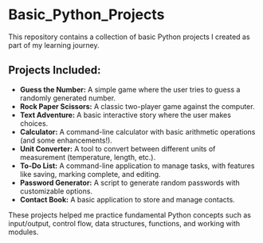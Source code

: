 # Basic_Python_Projects

This repository contains a collection of basic Python projects I created as part of my learning journey.

## Projects Included:

* **Guess the Number:** A simple game where the user tries to guess a randomly generated number.
* **Rock Paper Scissors:** A classic two-player game against the computer.
* **Text Adventure:** A basic interactive story where the user makes choices.
* **Calculator:** A command-line calculator with basic arithmetic operations (and some enhancements!).
* **Unit Converter:** A tool to convert between different units of measurement (temperature, length, etc.).
* **To-Do List:** A command-line application to manage tasks, with features like saving, marking complete, and editing.
* **Password Generator:** A script to generate random passwords with customizable options.
* **Contact Book:** A basic application to store and manage contacts.

These projects helped me practice fundamental Python concepts such as input/output, control flow, data structures, functions, and working with modules.

